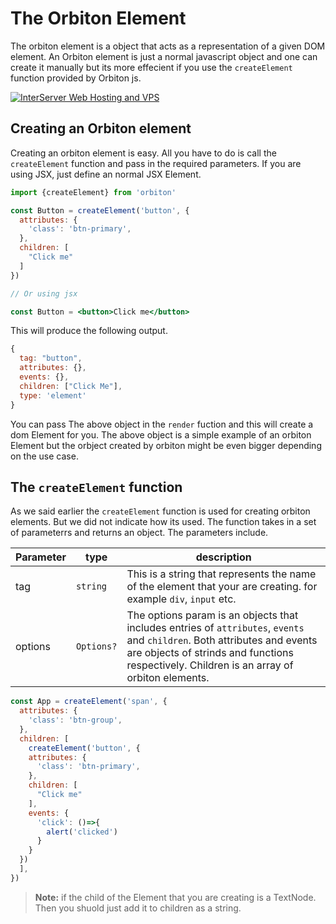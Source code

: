 
# The Orbiton Element

The orbiton element is a object that acts as a representation of a given DOM element. An Orbiton element is just a normal javascript object and one can create it manually but its more effecient if you use the `createElement` function provided by Orbiton js.

<a href="https://www.interserver.net/r/656116"><img src="https://www.interserver.net/logos/WH_728x90.gif.gif" alt="InterServer Web Hosting and VPS" /></a>

## Creating an Orbiton element

Creating an orbiton element is easy. All you have to do is call the `createElement` function and pass in the required parameters. If you are using JSX, just define an normal JSX Element.

```jsx
import {createElement} from 'orbiton'

const Button = createElement('button', {
  attributes: {
    'class': 'btn-primary',
  },
  children: [
    "Click me"
  ]
})

// Or using jsx

const Button = <button>Click me</button>
```

This will produce the following output.

```js
{
  tag: "button",
  attributes: {},
  events: {},
  children: ["Click Me"],
  type: 'element'
}
```

You can pass The above object in the `render` fuction and this will create a dom Element for you. The above object is a simple example of an orbiton Element but the orbject created by orbiton might be even bigger depending on the use case.

## The `createElement` function

As we said earlier the `createElement` function is used for creating orbiton elements. But we did not indicate how its used.
The function takes in a set of parameterrs and returns an object. The parameters include.

| Parameter | type       | description                                                                                                                                                                                                             |
| --------- | ---------- | ----------------------------------------------------------------------------------------------------------------------------------------------------------------------------------------------------------------------- |
| tag       | `string`   | This is a string that represents the name of the element that your are creating. for example `div`, `input` etc.                                                                                                        |
| options   | `Options?` | The options param is an objects that includes entries of `attributes`, `events` and `children`. Both attributes and events are objects of strinds and functions respectively. Children is an array of orbiton elements. |

```js
const App = createElement('span', {
  attributes: {
    'class': 'btn-group',
  },
  children: [
    createElement('button', {
    attributes: {
      'class': 'btn-primary',
    },
    children: [
      "Click me"
    ],
    events: {
      'click': ()=>{
        alert('clicked')
      }
    }
  })
  ],
})
```

> **Note:** if the child of the Element that you are creating is a TextNode. Then you shuold just add it to children as a string.
